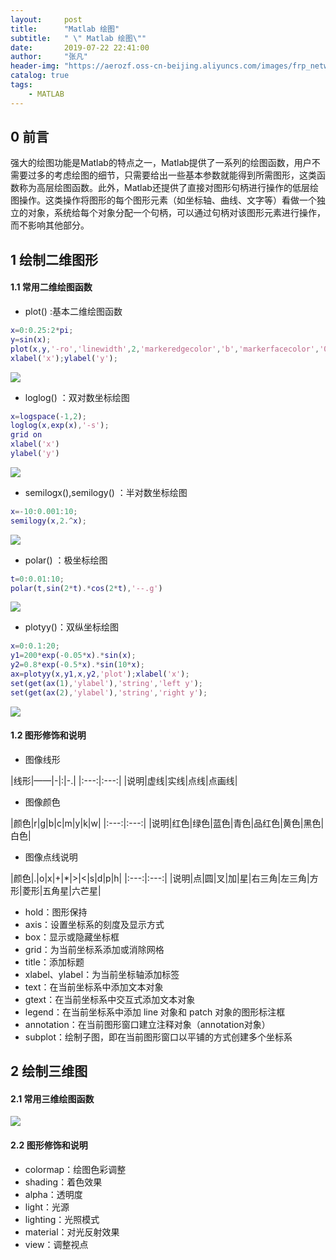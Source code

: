 ```yaml
---
layout:     post
title:      "Matlab 绘图"
subtitle:   " \" Matlab 绘图\""
date:       2019-07-22 22:41:00
author:     "张凡"
header-img: "https://aerozf.oss-cn-beijing.aliyuncs.com/images/frp_network.jpg"
catalog: true
tags:
    - MATLAB
---
```


## 0 前言

强大的绘图功能是Matlab的特点之一，Matlab提供了一系列的绘图函数，用户不需要过多的考虑绘图的细节，只需要给出一些基本参数就能得到所需图形，这类函数称为高层绘图函数。此外，Matlab还提供了直接对图形句柄进行操作的低层绘图操作。这类操作将图形的每个图形元素（如坐标轴、曲线、文字等）看做一个独立的对象，系统给每个对象分配一个句柄，可以通过句柄对该图形元素进行操作，而不影响其他部分。

## 1 绘制二维图形
#### 1.1 常用二维绘图函数
   - plot()  :基本二维绘图函数
   ```matlab
x=0:0.25:2*pi;
y=sin(x);
plot(x,y,'-ro','linewidth',2,'markeredgecolor','b','markerfacecolor','0.49,1,0.65','markersize',14);
xlabel('x');ylabel('y');
   ```
  ![](https://aerozf.oss-cn-beijing.aliyuncs.com/images/matlab/1263706-20180519154828204-2081856590.png)
   - loglog() ：双对数坐标绘图
   ```matlab
x=logspace(-1,2);
loglog(x,exp(x),'-s');
grid on
xlabel('x')
ylabel('y')
   ```
   ![](https://aerozf.oss-cn-beijing.aliyuncs.com/images/matlab/1263706-20180519155416476-250979062.png)
   - semilogx(),semilogy() ：半对数坐标绘图
   ```matlab
x=-10:0.001:10;
semilogy(x,2.^x);
   ```
   ![](https://aerozf.oss-cn-beijing.aliyuncs.com/images/matlab/1263706-20180519160007447-1935269779.png)
   - polar() ：极坐标绘图
   ```matlab
t=0:0.01:10;
polar(t,sin(2*t).*cos(2*t),'--.g')
   ```
   ![](https://aerozf.oss-cn-beijing.aliyuncs.com/images/matlab/1263706-20180519160512643-266706947.png)
   - plotyy()：双纵坐标绘图
   ```matlab
x=0:0.1:20;
y1=200*exp(-0.05*x).*sin(x);
y2=0.8*exp(-0.5*x).*sin(10*x);
ax=plotyy(x,y1,x,y2,'plot');xlabel('x');
set(get(ax(1),'ylabel'),'string','left y');
set(get(ax(2),'ylabel'),'string','right y');
   ```
   ![](https://aerozf.oss-cn-beijing.aliyuncs.com/images/matlab/1263706-20180519161214235-1286578122.png)
   
#### 1.2 图形修饰和说明
- 图像线形

|线形|——|-|:|-.|
|:---:|:---:|
|说明|虚线|实线|点线|点画线|

- 图像颜色

|颜色|r|g|b|c|m|y|k|w|
|:---:|:---:|
|说明|红色|绿色|蓝色|青色|品红色|黄色|黑色|白色|

- 图像点线说明

|颜色|.|o|x|+|\*|>|<|s|d|p|h|
|:---:|:---:|
|说明|点|圆|叉|加|星|右三角|左三角|方形|菱形|五角星|六芒星|


- hold：图形保持
- axis：设置坐标系的刻度及显示方式
- box：显示或隐藏坐标框
- grid：为当前坐标系添加或消除网格
- title：添加标题
- xlabel、ylabel：为当前坐标轴添加标签
- text：在当前坐标系中添加文本对象
- gtext：在当前坐标系中交互式添加文本对象
- legend：在当前坐标系中添加 line 对象和 patch 对象的图形标注框
- annotation：在当前图形窗口建立注释对象（annotation对象）
- subplot：绘制子图，即在当前图形窗口以平铺的方式创建多个坐标系

## 2 绘制三维图

#### 2.1 常用三维绘图函数

![](https://aerozf.oss-cn-beijing.aliyuncs.com/images/matlab/1263706-20180521231821086-570369472.png)

#### 2.2 图形修饰和说明

- colormap：绘图色彩调整
- shading：着色效果
- alpha：透明度
- light：光源
- lighting：光照模式
- material：对光反射效果
- view：调整视点

